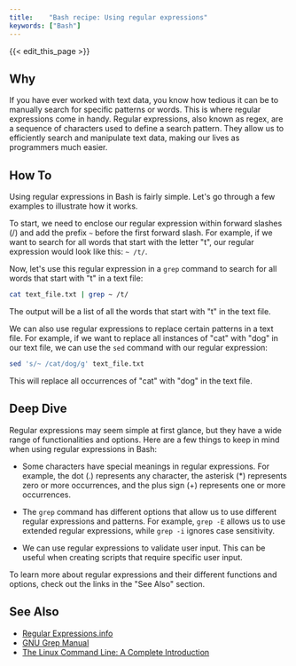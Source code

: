 ```yaml
---
title:    "Bash recipe: Using regular expressions"
keywords: ["Bash"]
---
```


{{< edit_this_page >}}

## Why

If you have ever worked with text data, you know how tedious it can be to manually search for specific patterns or words. This is where regular expressions come in handy. Regular expressions, also known as regex, are a sequence of characters used to define a search pattern. They allow us to efficiently search and manipulate text data, making our lives as programmers much easier.

## How To

Using regular expressions in Bash is fairly simple. Let's go through a few examples to illustrate how it works.

To start, we need to enclose our regular expression within forward slashes (/) and add the prefix `~` before the first forward slash. For example, if we want to search for all words that start with the letter "t", our regular expression would look like this: `~ /t/`.

Now, let's use this regular expression in a `grep` command to search for all words that start with "t" in a text file:

```Bash
cat text_file.txt | grep ~ /t/
```

The output will be a list of all the words that start with "t" in the text file.

We can also use regular expressions to replace certain patterns in a text file. For example, if we want to replace all instances of "cat" with "dog" in our text file, we can use the `sed` command with our regular expression:

```Bash
sed 's/~ /cat/dog/g' text_file.txt
```

This will replace all occurrences of "cat" with "dog" in the text file.

## Deep Dive

Regular expressions may seem simple at first glance, but they have a wide range of functionalities and options. Here are a few things to keep in mind when using regular expressions in Bash:

- Some characters have special meanings in regular expressions. For example, the dot (.) represents any character, the asterisk (*) represents zero or more occurrences, and the plus sign (+) represents one or more occurrences.

- The `grep` command has different options that allow us to use different regular expressions and patterns. For example, `grep -E` allows us to use extended regular expressions, while `grep -i` ignores case sensitivity.

- We can use regular expressions to validate user input. This can be useful when creating scripts that require specific user input.

To learn more about regular expressions and their different functions and options, check out the links in the "See Also" section.

## See Also

- [Regular Expressions.info](https://www.regular-expressions.info/)
- [GNU Grep Manual](https://www.gnu.org/software/grep/manual/grep.html)
- [The Linux Command Line: A Complete Introduction](https://linuxcommand.org/tlcl.php)